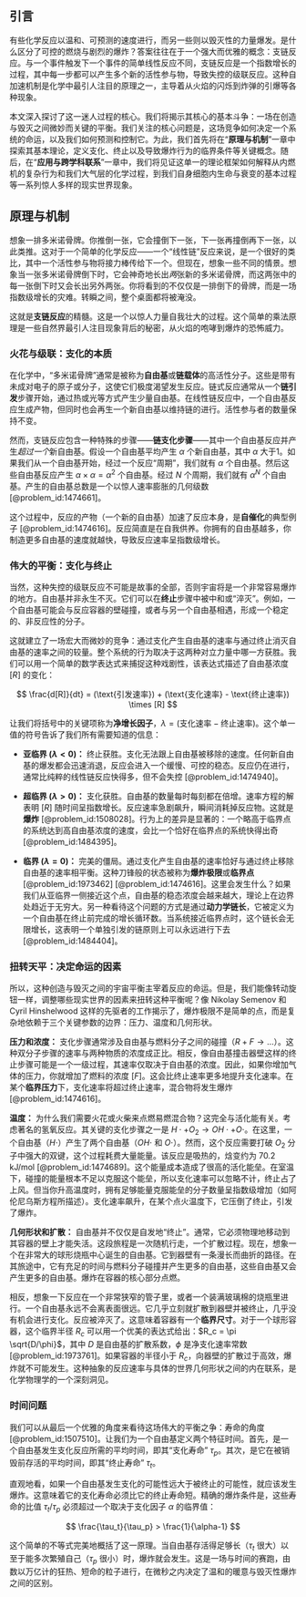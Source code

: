 ## 引言
有些化学反应以温和、可预测的速度进行，而另一些则以毁灭性的力量爆发。是什么区分了可控的燃烧与剧烈的爆炸？答案往往在于一个强大而优雅的概念：支链反应。与一个事件触发下一个事件的简单线性反应不同，支链反应是一个指数增长的过程，其中每一步都可以产生多个新的活性参与物，导致失控的级联反应。这种自加速机制是化学中最引人注目的原理之一，主导着从火焰的闪烁到炸弹的引爆等各种现象。

本文深入探讨了这一迷人过程的核心。我们将揭示其核心的基本斗争：一场在创造与毁灭之间微妙而关键的平衡。我们关注的核心问题是，这场竞争如何决定一个系统的命运，以及我们如何预测和控制它。为此，我们首先将在“**原理与机制**”一章中探索其基本理论，定义支化、终止以及导致爆炸行为的临界条件等关键概念。随后，在“**应用与跨学科联系**”一章中，我们将见证这单一的理论框架如何解释从内燃机的复杂行为和我们大气层的化学过程，到我们自身细胞内生命与衰变的基本过程等一系列惊人多样的现实世界现象。

## 原理与机制

想象一排多米诺骨牌。你推倒一张，它会撞倒下一张，下一张再撞倒再下一张，以此类推。这对于一个简单的化学反应——一个“线性链”反应来说，是一个很好的类比，其中一个活性参与物将接力棒传给下一个。但现在，想象一些不同的情景。想象当一张多米诺骨牌倒下时，它会神奇地长出*两*张新的多米诺骨牌，而这两张中的每一张倒下时又会长出另外两张。你将看到的不仅仅是一排倒下的骨牌，而是一场指数级增长的灾难。转瞬之间，整个桌面都将被淹没。

这就是**支链反应**的精髓。这是一个以惊人力量自我壮大的过程。这个简单的乘法原理是一些自然界最引人注目现象背后的秘密，从火焰的咆哮到爆炸的恐怖威力。

### 火花与级联：支化的本质

在化学中，“多米诺骨牌”通常是被称为**自由基**或**链载体**的高活性分子。这些是带有未成对电子的原子或分子，这使它们极度渴望发生反应。链式反应通常从一个**链引发**步骤开始，通过热或光等方式产生少量自由基。在线性链反应中，一个自由基反应生成产物，但同时也会再生一个新自由基以维持链的进行。活性参与者的数量保持不变。

然而，支链反应包含一种特殊的步骤——**链支化步骤**——其中一个自由基反应并产生*超过一个*新自由基。假设一个自由基平均产生 $\alpha$ 个新自由基，其中 $\alpha$ 大于1。如果我们从一个自由基开始，经过一个反应“周期”，我们就有 $\alpha$ 个自由基。然后这些自由基反应产生 $\alpha \times \alpha = \alpha^2$ 个自由基。经过 $N$ 个周期，我们就有 $\alpha^N$ 个自由基。产生的自由基总数是一个以惊人速率膨胀的几何级数 [@problem_id:1474661]。

这个过程中，反应的产物（一个新的自由基）加速了反应本身，是**自催化**的典型例子 [@problem_id:1474616]。反应简直是在自我供养。你拥有的自由基越多，你制造更多自由基的速度就越快，导致反应速率呈指数级增长。

### 伟大的平衡：支化与终止

当然，这种失控的级联反应不可能是故事的全部，否则宇宙将是一个非常容易爆炸的地方。自由基并非永生不灭。它们可以在**终止**步骤中被中和或“淬灭”。例如，一个自由基可能会与反应容器的壁碰撞，或者与另一个自由基相遇，形成一个稳定的、非反应性的分子。

这就建立了一场宏大而微妙的竞争：通过支化产生自由基的速率与通过终止消灭自由基的速率之间的较量。整个系统的行为取决于这两种对立力量中哪一方获胜。我们可以用一个简单的数学表达式来捕捉这种戏剧性，该表达式描述了自由基浓度 $[R]$ 的变化：

$$
\frac{d[R]}{dt} = (\text{引发速率}) + (\text{支化速率} - \text{终止速率}) \times [R]
$$

让我们将括号中的关键项称为**净增长因子**，$\lambda = (\text{支化速率} - \text{终止速率})$。这个单一值的符号告诉了我们所有需要知道的信息：

*   **亚临界 ($\lambda \lt 0$)：** 终止获胜。支化无法跟上自由基被移除的速度。任何新自由基的爆发都会迅速消退，反应会进入一个缓慢、可控的稳态。反应仍在进行，通常比纯粹的线性链反应快得多，但不会失控 [@problem_id:1474940]。

*   **超临界 ($\lambda \gt 0$)：** 支化获胜。自由基的数量每时每刻都在倍增。速率方程的解表明 $[R]$ 随时间呈指数增长。反应速率急剧飙升，瞬间消耗掉反应物。这就是**爆炸** [@problem_id:1508028]。行为上的差异是显著的：一个略高于临界点的系统达到高自由基浓度的速度，会比一个恰好在临界点的系统快得出奇 [@problem_id:1484395]。

*   **临界 ($\lambda = 0$)：** 完美的僵局。通过支化产生自由基的速率恰好与通过终止移除自由基的速率相平衡。这种刀锋般的状态被称为**爆炸极限**或**临界点** [@problem_id:1973462] [@problem_id:1474616]。这里会发生什么？如果我们从亚临界一侧接近这个点，自由基的稳态浓度会越来越大，理论上在边界处趋近于无穷大。另一种看待这个问题的方式是通过**动力学链长**，它被定义为一个自由基在终止前完成的增长循环数。当系统接近临界点时，这个链长会无限增长，这表明一个单独引发的链原则上可以永远进行下去 [@problem_id:1484404]。

### 扭转天平：决定命运的因素

所以，这种创造与毁灭之间的宇宙平衡主宰着反应的命运。但是，我们能像转动旋钮一样，调整哪些现实世界的因素来扭转这种平衡呢？像 Nikolay Semenov 和 Cyril Hinshelwood 这样的先驱者的工作揭示了，爆炸极限不是简单的点，而是复杂地依赖于三个关键参数的边界：压力、温度和几何形状。

**压力和浓度：** 支化步骤通常涉及自由基与燃料分子之间的碰撞（$R + F \rightarrow \dots$）。这种双分子步骤的速率与两种物质的浓度成正比。相反，像自由基撞击器壁这样的终止步骤可能是一个一级过程，其速率仅取决于自由基的浓度。因此，如果你增加气体的压力，你就增加了燃料的浓度 $[F]$。这会比终止速率更多地提升支化速率。在某个**临界压力**下，支化速率将超过终止速率，混合物将发生爆炸 [@problem_id:1474616]。

**温度：** 为什么我们需要火花或火柴来点燃易燃混合物？这完全与活化能有关。考虑著名的氢氧反应。其关键的支化步骤之一是 $H\cdot + O_2 \rightarrow OH\cdot + O\cdot$。在这里，一个自由基（$H\cdot$）产生了两个自由基（$OH\cdot$ 和 $O\cdot$）。然而，这个反应需要打破 $O_2$ 分子中强大的双键，这个过程耗费大量能量。该反应是吸热的，焓变约为 $70.2 \text{ kJ/mol}$ [@problem_id:1474689]。这个能量成本造成了很高的活化能垒。在室温下，碰撞的能量根本不足以克服这个能垒，所以支化速率可以忽略不计，终止占了上风。但当你升高温度时，拥有足够能量克服能垒的分子数量呈指数级增加（如阿伦尼乌斯方程所描述）。支化速率飙升，在某个点火温度下，它压倒了终止，引发了爆炸。

**几何形状和扩散：** 自由基并不仅仅是自发地“终止”。通常，它必须物理地移动到其容器的壁上才能失活。这段旅程是一次随机行走，一个扩散过程。现在，想象一个在非常大的球形烧瓶中心诞生的自由基。它到器壁有一条漫长而曲折的路径。在其旅途中，它有充足的时间与燃料分子碰撞并产生更多的自由基，这些自由基又会产生更多的自由基。爆炸在容器的核心部分点燃。

相反，想象一下反应在一个非常狭窄的管子里，或者一个装满玻璃棉的烧瓶里进行。一个自由基永远不会离表面很远。它几乎立刻就扩散到器壁并被终止，几乎没有机会进行支化。反应被淬灭了。这意味着容器有一个**临界尺寸**。对于一个球形容器，这个临界半径 $R_c$ 可以用一个优美的表达式给出：$R_c = \pi \sqrt{D/\phi}$，其中 $D$ 是自由基的扩散系数，$\phi$ 是净支化速率常数 [@problem_id:1973761]。如果容器的半径小于 $R_c$，向器壁的扩散过于高效，爆炸就不可能发生。这种抽象的反应速率与具体的世界几何形状之间的内在联系，是化学物理学的一个深刻洞见。

### 时间问题

我们可以从最后一个优雅的角度来看待这场伟大的平衡之争：寿命的角度 [@problem_id:1507510]。让我们为一个自由基定义两个特征时间。首先，是一个自由基发生支化反应所需的平均时间，即其“支化寿命” $\tau_p$。其次，是它在被销毁前存活的平均时间，即其“终止寿命” $\tau_t$。

直观地看，如果一个自由基发生支化的可能性远大于被终止的可能性，就应该发生爆炸。这意味着它的支化寿命必须比它的终止寿命短。精确的爆炸条件是，这些寿命的比值 $\tau_t / \tau_p$ 必须超过一个取决于支化因子 $\alpha$ 的临界值：

$$
\frac{\tau_t}{\tau_p} > \frac{1}{\alpha-1}
$$

这个简单的不等式完美地概括了这一原理。当自由基存活得足够长（$\tau_t$ 很大）以至于能多次繁殖自己（$\tau_p$ 很小）时，爆炸就会发生。这是一场与时间的赛跑，由数以万亿计的狂热、短命的粒子进行，在微秒之内决定了温和的暖意与毁灭性爆炸之间的区别。

